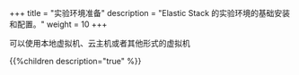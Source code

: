 +++
title = "实验环境准备"
description = "Elastic Stack 的实验环境的基础安装和配置。"
weight = 10
+++


可以使用本地虚拟机、云主机或者其他形式的虚拟机


{{%children description="true"   %}}

